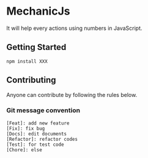 # MechanicJs
It will help every actions using numbers in JavaScript.

## Getting Started
```
npm install XXX
```

## Contributing
Anyone can contribute by following the rules below.

### Git message convention
```
[Feat]: add new feature
[Fix]: fix bug
[Docs]: edit documents
[Refactor]: refactor codes
[Test]: for test code
[Chore]: else
```